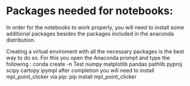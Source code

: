 # Packages needed for notebooks:

In order for the notebooks to work properly, you will need to install some additional packages besides the packages included in the anaconda distribution.

Creating a virtual enviroment with all the necessary packages is the best way to do so. For this you open the Anaconda prompt and type the following :
    conda create -n Test numpy matplotlib pandas pathlib pyproj scipy cartopy ipympl 
after completion you will need to install mpl_point_clicker via pip:
    pip install mpl_point_clicker